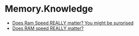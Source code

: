 # Memory.Knowledge
- [Does Ram Speed REALLY matter? You might be surprised](https://youtu.be/vjbNhCHwlBo)
- [Does RAM speed REALLY matter?](https://youtu.be/D_Yt4vSZKVk)
